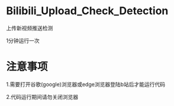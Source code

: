 # Bilibili_Upload_Check_Detection
上传新视频推送检测

1分钟运行一次
# 注意事项
1.需要打开谷歌(google)浏览器或edge浏览器登陆b站后才能运行代码

2.代码运行期间请勿关闭浏览器
